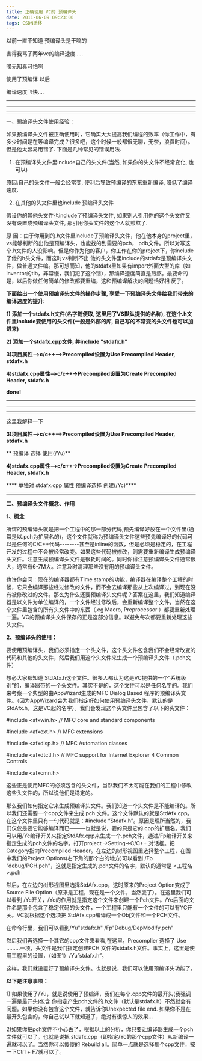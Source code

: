 ```yaml
---
title: 正确使用 VC的 预编译头
date: 2011-06-09 09:23:00
tags: CSDN迁移
---
```

   以前一直不知道 预编译头是干嘛的

 害得我骂了两年vc的编译速度.....

 唉无知真可怕啊

 

 使用了预编译 以后 

 编译速度飞快.... 

 

 
--------

--------

--------


 

 一、预编译头文件使用经验：

 如果预编译头文件被正确使用时，它确实大大提高我们编程的效率（你工作中，有多少时间是在等编译完成？很多吧，这个时候一般都很无聊，无奈，浪费时间）。但是他太容易用错了. 下面是几种常见的错误用法.

 1) 在预编译头文件里include自己的头文件(当然, 如果你的头文件不经常变化, 也可以)

 原因:自己的头文件一般会经常变, 便利后导致预编译的东东重新编译, 降低了编译速度.

 2) 在其他的头文件里也include 预编译头文件

 假设你的其他头文件也include了预编译头文件, 如果别人引用你的这个头文件又没有设置成预编译头文件, 那引用你头文件的这个人就煎熬了.

 原 因：由于你用到的.h文件里include了预编译头文件，他在他本身的project里，vs能够判断的出他是预编译头，也能找的到需要的pch， pdb文件。所以对写这个.h文件的人没影响。但是你作为他的客户，你工作在你的project下，你include了他的h头文件，而这时vs判断不出 他的头文件里include的stdafx是预编译头文件，做普通文件编。那可想而知，他的stdafx里如果有import外面大型的库（如 inventor的tlb，非常慢，我们犯了这个错），那编译速度简直是煎熬。最要命的是，以后你做任何简单的修改都要重编，这和预编译解决的问题恰好相 反了。

 **下面给出一个使用预编译头文件的操作步骤, 享受一下预编译头文件给我们带来的编译速度的提升:**

 **1) 添加一个stdafx.h文件(名字随便取, 这里用了VS默认提供的名称), 在这个.h文件里include要使用的头文件(一般是外部的库, 自己写的不常变的头文件也可以加进来)**

 **2) 添加一个stdafx.cpp文件, 并include "stdafx.h"**

 **3)项目属性-->c/c++-->Precompiled设置为Use Precompiled Header, stdafx.h**

 **4)stdafx.cpp属性-->c/c++->Precompiled设置为Create Precompiled Header, stdafx.h**

 **done!**

 **** 

 ****

 
--------
这里我解释一下

 **3)项目属性-->c/c++-->Precompiled设置为Use Precompiled Header, stdafx.h**

 ** 预编译 选择 使用(/Yu)**

 ****4)stdafx.cpp属性-->c/c++->Precompiled设置为Create Precompiled Header, stdafx.h****

 ****  单独对 stdafx.cpp 属性 预编译选择 创建(/Yc)****

 
--------


 **二、预编译头文件概念、作用**

 

 **1、概念**

 所谓的预编译头就是把一个工程中的那一部分代码,预先编译好放在一个文件里(通常是以.pch为扩展名的)，这个文件就称为预编译头文件这些预先编译好的代码可以是任何的C/C++代码--------甚至是inline的函数，但是必须是稳定的，在工程开发的过程中不会被经常改变。如果这些代码被修改，则需要重新编译生成预编译头文件。注意生成预编译头文件是很耗时间的。同时你得注意预编译头文件通常很大，通常有6-7M大。注意及时清理那些没有用的预编译头文件。

 也许你会问：现在的编译器都有Time stamp的功能，编译器在编译整个工程的时候，它只会编译那些经过修改的文件，而不会去编译那些从上次编译过，到现在没有被修改过的文件。那么为什么还要预编译头文件呢？答案在这里，我们知道编译器是以文件为单位编译的，一个文件经过修改后，会重新编译整个文件，当然在这个文件里包含的所有头文件中的东西（.eg Macro, Preprocessor ）都要重新处理一遍。VC的预编译头文件保存的正是这部分信息。以避免每次都要重新处理这些头文件。

 

 

**2、预编译头的使用：**

 要使用预编译头，我们必须指定一个头文件，这个头文件包含我们不会经常改变的代码和其他的头文件，然后我们用这个头文件来生成一个预编译头文件（.pch文件）

 想必大家都知道 StdAfx.h这个文件。很多人都认为这是VC提供的一个“系统级别”的，编译器带的一个头文件。其实不是的，这个文件可以是任何名字的。我们来考察一个典型的由AppWizard生成的MFC Dialog Based 程序的预编译头文件。（因为AppWizard会为我们指定好如何使用预编译头文件，默认的是StdAfx.h，这是VC起的名字）。我们会发现这个头文件里包含了以下的头文件：

 #include <afxwin.h> // MFC core and standard components

 #include <afxext.h> // MFC extensions

 #include <afxdisp.h> // MFC Automation classes

 #include <afxdtctl.h> // MFC support for Internet Explorer 4 Common Controls

 #include <afxcmn.h> 

 这些正是使用MFC的必须包含的头文件，当然我们不太可能在我们的工程中修改这些头文件的，所以说他们是稳定的。

 那么我们如何指定它来生成预编译头文件。我们知道一个头文件是不能编译的。所以我们还需要一个cpp文件来生成.pch 文件。这个文件默认的就是StdAfx.cpp。在这个文件里只有一句代码就是：#include “Stdafx.h”。原因是理所当然的，我们仅仅是要它能够编译而已―――也就是说，要的只是它的.cpp的扩展名。我们可以用/Yc编译开关来指定StdAfx.cpp来生成一个.pch文件，通过/Fp编译开关来指定生成的pch文件的名字。打开project ->Setting->C/C++ 对话框。把Category指向Precompiled Header。在左边的树形视图里选择整个工程，在图中我们的Project Options(右下角的那个白的地方)可以看到 /Fp “debug/PCH.pch”，这就是指定生成的.pch文件的名字，默认的通常是 <工程名>.pch 

 

 然后，在左边的树形视图里选择StdAfx.cpp，这时原来的Project Option变成了 Source File Option（原来是工程，现在是一个文件，当然变了）。在这里我们可以看到 /Yc开关，/Yc的作用就是指定这个文件来创建一个Pch文件。/Yc后面的文件名是那个包含了稳定代码的头文件，一个工程里只能有一个文件的可以有YC开关。VC就根据这个选项把 StdAfx.cpp编译成一个Obj文件和一个PCH文件。

 

 在命令行里，我们可以看到/Yu"stdafx.h" /Fp"Debug/DepModify.pch"

 

 然后我们再选择一个其它的cpp文件来看看,在这里，Precomplier 选择了 Use ………一项，头文件是我们指定创建PCH 文件的stdafx.h文件。事实上，这里是使用工程里的设置，（如图1）/Yu”stdafx.h”。

 

 这样，我们就设置好了预编译头文件。也就是说，我们可以使用预编译头功能了。

 

 **以下是注意事项：**

 1):如果使用了/Yu，就是说使用了预编译，我们在每个.cpp文件的最开头(我强调一遍是最开头)包含 你指定产生pch文件的.h文件（默认是stdafx.h）不然就会有问题。如果你没有包含这个文件，就告诉你Unexpected file end. 如果你不是在最开头包含的，你自己试以下就知道了，绝对有很惊人的效果…

 2)如果你把pch文件不小心丢了，根据以上的分析，你只要让编译器生成一个pch文件就可以了。也就是说把 stdafx.cpp（即指定/Yc的那个cpp文件）从新编译一遍就可以了。当然你可以傻傻的 Rebuild all。简单一点就是选择那个cpp文件，按一下Ctrl + F7就可以了。

 

   
 